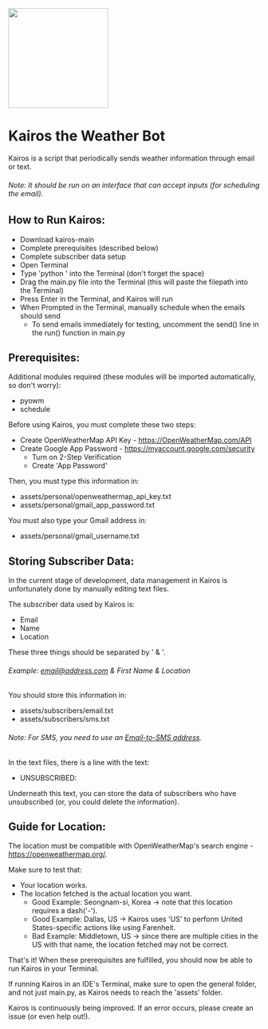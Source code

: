<img src="https://user-images.githubusercontent.com/79312811/126855101-e5f8f078-1154-46b3-bc7b-ad2066735e64.png" width="200" height="200">

# Kairos the Weather Bot
Kairos is a script that periodically sends weather information through email or text.
###### Note: It should be run on an interface that can accept inputs (for scheduling the email).

## How to Run Kairos:
- Download kairos-main
- Complete prerequisites (described below)
- Complete subscriber data setup
- Open Terminal
- Type 'python ' into the Terminal (don't forget the space)
- Drag the main.py file into the Terminal (this will paste the filepath into the Terminal)
- Press Enter in the Terminal, and Kairos will run
- When Prompted in the Terminal, manually schedule when the emails should send 
  - To send emails immediately for testing, uncomment the send() line in the run() function in main.py

## Prerequisites:
Additional modules required (these modules will be imported automatically, so don't worry):
- pyowm
- schedule

Before using Kairos, you must complete these two steps:
- Create OpenWeatherMap API Key - https://OpenWeatherMap.com/API 
- Create Google App Password - https://myaccount.google.com/security
    - Turn on 2-Step Verification
    - Create 'App Password'

Then, you must type this information in:
- assets/personal/openweathermap_api_key.txt
- assets/personal/gmail_app_password.txt

You must also type your Gmail address in:
- assets/personal/gmail_username.txt

## Storing Subscriber Data:

In the current stage of development, data management in Kairos is unfortunately done by manually editing text files.

The subscriber data used by Kairos is:
- Email
- Name
- Location

These three things should be separated by ' & '.
###### Example: email@address.com & First Name & Location

You should store this information in:
- assets/subscribers/email.txt
- assets/subscribers/sms.txt
###### Note: For SMS, you need to use an [Email-to-SMS address](https://avtech.com/articles/138/list-of-email-to-sms-addresses/).

In the text files, there is a line with the text:
- UNSUBSCRIBED:

Underneath this text, you can store the data of subscribers who have unsubscribed (or, you could delete the information).

## Guide for Location:
The location must be compatible with OpenWeatherMap's search engine - https://openweathermap.org/.

Make sure to test that:
- Your location works.
- The location fetched is the actual location you want.
  - Good Example: Seongnam-si, Korea  ->  note that this location requires a dash('-').
  - Good Example: Dallas, US  ->  Kairos uses 'US' to perform United States-specific actions like using Farenheit.
  - Bad Example: Middletown, US  ->  since there are multiple cities in the US with that name, the location fetched may not be correct.


That's it! When these prerequisites are fulfilled, you should now be able to run Kairos in your Terminal.

If running Kairos in an IDE's Terminal, make sure to open the general folder, and not just main.py, as Kairos needs to reach the 'assets' folder.

Kairos is continuously being improved. If an error occurs, please create an issue (or even help out!).

